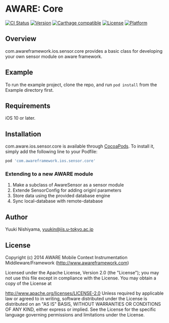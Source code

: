 # AWARE: Core 

[![CI Status](https://img.shields.io/travis/awareframework/com.awareframework.ios.sensor.core.svg?style=flat)](https://travis-ci.org/awareframework/com.awareframework.ios.sensor.core)
[![Version](https://img.shields.io/cocoapods/v/com.awareframework.ios.sensor.core.svg?style=flat)](https://cocoapods.org/pods/com.awareframework.ios.sensor.core)
[![Carthage compatible](https://img.shields.io/badge/Carthage-compatible-4BC51D.svg?style=flat)](https://github.com/Carthage/Carthage)
[![License](https://img.shields.io/cocoapods/l/com.awareframework.ios.sensor.core.svg?style=flat)](https://cocoapods.org/pods/com.awareframework.ios.sensor.core)
[![Platform](https://img.shields.io/cocoapods/p/com.awareframework.ios.sensor.core.svg?style=flat)](https://cocoapods.org/pods/com.awareframework.ios.sensor.core)

## Overview
com.awareframework.ios.sensor.core provides a basic class for developing your own sensor module on aware framework.

## Example

To run the example project, clone the repo, and run `pod install` from the Example directory first.

## Requirements
iOS 10 or later.

## Installation

com.aware.ios.sensor.core is available through [CocoaPods](http://cocoapods.org). To install
it, simply add the following line to your Podfile:

```ruby
pod 'com.awareframework.ios.sensor.core'
```

### Extending to a new AWARE module
1. Make a subclass of AwareSensor as a sensor module
2. Extende SensorConfig for adding originl parameters 
3. Store data using the provided database engine
4. Sync local-database with remote-database

## Author
Yuuki Nishiyama, yuukin@iis.u-tokyo.ac.jp

## License
Copyright (c) 2014 AWARE Mobile Context Instrumentation Middleware/Framework (http://www.awareframework.com)

Licensed under the Apache License, Version 2.0 (the "License"); you may not use this file except in compliance with the License. You may obtain a copy of the License at

http://www.apache.org/licenses/LICENSE-2.0
Unless required by applicable law or agreed to in writing, software distributed under the License is distributed on an "AS IS" BASIS, WITHOUT WARRANTIES OR CONDITIONS OF ANY KIND, either express or implied. See the License for the specific language governing permissions and limitations under the License.
